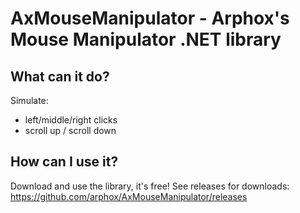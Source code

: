# AxMouseManipulator - Arphox's Mouse Manipulator .NET library

## What can it do?

Simulate:
- left/middle/right clicks
- scroll up / scroll down

## How can I use it?

Download and use the library, it's free!
See releases for downloads:
https://github.com/arphox/AxMouseManipulator/releases